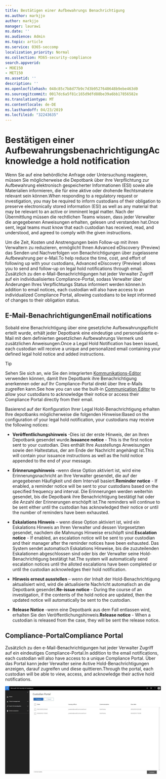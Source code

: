 ```yaml
---
title: Bestätigen einer Aufbewahrungs Benachrichtigung
ms.author: markjjo
author: markjjo
manager: laurawi
ms.date: ''
ms.audience: Admin
ms.topic: article
ms.service: O365-seccomp
localization_priority: Normal
ms.collection: M365-security-compliance
search.appverid:
- MOE150
- MET150
ms.assetid: ''
description: ''
ms.openlocfilehash: 048c85c7b8d77b9c7d3b9527640648b9ebe463d0
ms.sourcegitcommit: 0017dc6a5f81c165d9dfd88be39a6bb17856582e
ms.translationtype: MT
ms.contentlocale: de-DE
ms.lasthandoff: 04/23/2019
ms.locfileid: "32243635"
---
```

# <a name="acknowledge-a-hold-notification"></a><span data-ttu-id="649fd-102">Bestätigen einer Aufbewahrungsbenachrichtigung</span><span class="sxs-lookup"><span data-stu-id="649fd-102">Acknowledge a hold notification</span></span> 
<span data-ttu-id="649fd-103">Wenn Sie auf eine behördliche Anfrage oder Untersuchung reagieren, müssen Sie möglicherweise die Depotbank über ihre Verpflichtung zur Aufbewahrung elektronisch gespeicherter Informationen (ESI) sowie alle Materialien informieren, die für eine aktive oder drohende Rechtsmaterie relevant sein können.</span><span class="sxs-lookup"><span data-stu-id="649fd-103">When responding to a regulatory request or investigation, you may be required to  inform custodians of their obligation to preserve electronically stored information (ESI) as well as any material that may be relevant to an active or imminent legal matter.</span></span> <span data-ttu-id="649fd-104">Nach der Übermittlung müssen die rechtlichen Teams wissen, dass jeder Verwalter die angegebenen Anweisungen erhalten, gelesen und verstanden hat.</span><span class="sxs-lookup"><span data-stu-id="649fd-104">Once sent, legal teams must know that each custodian has received, read, and understood, and agreed to comply with the given instructions.</span></span>

<span data-ttu-id="649fd-105">Um die Zeit, Kosten und Anstrengungen beim Follow-up mit ihren Verwaltern zu reduzieren, ermöglicht Ihnen Advanced eDiscovery (Preview) das Senden und Nachverfolgen von Benachrichtigungen über zugelassene Aufbewahrung per e-Mail.</span><span class="sxs-lookup"><span data-stu-id="649fd-105">To help reduce the time, cost, and effort of following up with your custodians,  Advanced eDiscovery (Preview) allows you to send and follow-up on legal hold notifications through email.</span></span> <span data-ttu-id="649fd-106">Zusätzlich zu den e-Mail-Benachrichtigungen hat jeder Verwalter Zugriff auf ein individualisiertes Compliance-Portal, sodass Verwalter über Änderungen Ihres Verpflichtungs Status informiert werden können.</span><span class="sxs-lookup"><span data-stu-id="649fd-106">In addition to email notices, each custodian will also have access to an individualized Compliance Portal, allowing custodians to be kept informed of changes to their obligation status.</span></span>

## <a name="email-notifications"></a><span data-ttu-id="649fd-107">E-Mail-Benachrichtigungen</span><span class="sxs-lookup"><span data-stu-id="649fd-107">Email notifications</span></span>
<span data-ttu-id="649fd-108">Sobald eine Benachrichtigung über eine gesetzliche Aufbewahrungspflicht erteilt wurde, erhält jeder Depotbank eine eindeutige und personalisierte e-Mail mit dem definierten gesetzlichen Aufbewahrungs Vermerk und zusätzlichen Anweisungen.</span><span class="sxs-lookup"><span data-stu-id="649fd-108">Once a Legal Hold Notification has been issued, each custodian will receive a unique and personalized email containing your defined legal hold notice and added instructions.</span></span> 

> [!Tip] 
> <span data-ttu-id="649fd-109">Sehen Sie sich an, wie Sie den integrierten [Kommunikations-Editor](using-communications-editor.md) verwenden können, damit Ihre Depotbank ihre Benachrichtigung anerkennen oder auf Ihr Compliance-Portal direkt über Ihre e-Mails zugreifen kann.</span><span class="sxs-lookup"><span data-stu-id="649fd-109">See how you can use the built-in  [Communication Editor](using-communications-editor.md) to allow your custodians to acknowledge their notice or access their Compliance Portal directly from their email.</span></span>

<span data-ttu-id="649fd-110">Basierend auf der Konfiguration Ihrer Legal Hold-Benachrichtigung erhalten Ihre depotbanks möglicherweise die folgenden Hinweise:</span><span class="sxs-lookup"><span data-stu-id="649fd-110">Based on the configuration of your legal hold notification, your custodians may receive the following notices:</span></span> 

- <span data-ttu-id="649fd-111">**Veröffentlichungshinweis** -Dies ist der erste Hinweis, der an Ihren Depotbank gesendet wurde.</span><span class="sxs-lookup"><span data-stu-id="649fd-111">**Issuance notice** - This is the first notice sent to your custodian.</span></span> <span data-ttu-id="649fd-112">Dies enthält Ihre Ausstellungs Anweisungen sowie den Haltestatus, der am Ende der Nachricht angehängt ist.</span><span class="sxs-lookup"><span data-stu-id="649fd-112">This will contain your issuance instructions as well as the hold notice appended to the end of your message.</span></span>

- <span data-ttu-id="649fd-113">**Erinnerungshinweis** -wenn diese Option aktiviert ist, wird eine Erinnerungsnachricht an Ihre Verwalter gesendet, die auf der angegebenen Häufigkeit und dem Intervall basiert.</span><span class="sxs-lookup"><span data-stu-id="649fd-113">**Reminder notice** - If enabled, a reminder notice will be sent to your custodians based on the specified frequency and interval.</span></span> <span data-ttu-id="649fd-114">Die Erinnerungen werden weiterhin gesendet, bis die Depotbank ihre Benachrichtigung bestätigt hat oder die Anzahl der Erinnerungen erschöpft ist.</span><span class="sxs-lookup"><span data-stu-id="649fd-114">The reminders will continue to be sent either until the custodian has acknowledged their notice or until the number of reminders have been exhausted.</span></span>

- <span data-ttu-id="649fd-115">**Eskalations Hinweis** – wenn diese Option aktiviert ist, wird ein Eskalations Hinweis an Ihren Verwalter und dessen Vorgesetzten gesendet, nachdem die Mahnungs Hinweise erschöpft sind.</span><span class="sxs-lookup"><span data-stu-id="649fd-115">**Escalation notice** - If enabled, an escalation notice will be sent to your custodian and their manager after the reminder notices have been exhausted.</span></span> <span data-ttu-id="649fd-116">Das System sendet automatisch Eskalations Hinweise, bis die zuzuteilenden Eskalationen abgeschlossen sind oder bis der Verwalter seine Hold-Benachrichtigung bestätigt hat.</span><span class="sxs-lookup"><span data-stu-id="649fd-116">The system will automatically send escalation notices until the alloted escalations have been completed or until the custodian acknowledges their hold notification.</span></span>

- <span data-ttu-id="649fd-117">**Hinweis erneut ausstellen** – wenn der Inhalt der Hold-Benachrichtigung aktualisiert wird, wird die aktualisierte Nachricht automatisch an die Depotbank gesendet.</span><span class="sxs-lookup"><span data-stu-id="649fd-117">**Re-issue notice** - During the course of an investigation, if the contents of the hold notice are updated, then the updated notice will automatically be sent to the custodian.</span></span>

- <span data-ttu-id="649fd-118">**Release Notice** -wenn eine Depotbank aus dem Fall entlassen wird, erhalten Sie den Veröffentlichungshinweis.</span><span class="sxs-lookup"><span data-stu-id="649fd-118">**Release notice** - When a custodian is released from the case, they will be sent the release notice.</span></span> 

## <a name="compliance-portal"></a><span data-ttu-id="649fd-119">Compliance-Portal</span><span class="sxs-lookup"><span data-stu-id="649fd-119">Compliance Portal</span></span>
<span data-ttu-id="649fd-120">Zusätzlich zu den e-Mail-Benachrichtigungen hat jeder Verwalter Zugriff auf ein eindeutiges Compliance-Portal.</span><span class="sxs-lookup"><span data-stu-id="649fd-120">In addition to the email notifications, each custodian will also have access to a unique Compliance Portal.</span></span> <span data-ttu-id="649fd-121">Über das Portal kann jeder Verwalter seine Active Hold-Benachrichtigungen anzeigen, darauf zugreifen und diese quittieren.</span><span class="sxs-lookup"><span data-stu-id="649fd-121">Through the portal, each custodian will be able to view, access, and acknowledge their active hold notifications.</span></span>

![Compliance-Portal für eine Depotbank](../media/CustodianPortal.jpg)
